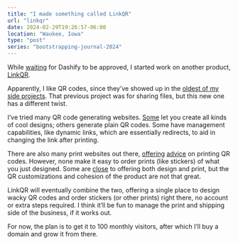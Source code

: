 ```yaml
---
title: "I made something called LinkQR"
url: "linkqr"
date: 2024-02-29T19:26:57-06:00
location: "Waukee, Iowa"
type: "post"
series: "bootstrapping-journal-2024"
---
```


While [waiting](/dashify-submitted/) for Dashify to be approved, I started work on another product, [LinkQR](https://linkqr.johnjago.com/).

Apparently, I like QR codes, since they’ve showed up in the [oldest of my side projects](https://goupfile.johnjago.com/). That previous project was for sharing files, but this new one has a different twist.

I’ve tried many QR code generating websites. [Some](https://fastqrcode.com/) let you create all kinds of cool designs; others generate plain QR codes. Some have management capabilities, like dynamic links, which are essentially redirects, to aid in changing the link after printing.

There are also many print websites out there, [offering](https://www.printelf.com/qr-code/) [advice](https://www.qr-code-generator.com/qr-code-marketing/print-qr-codes-correctly/) on printing QR codes. However, none make it easy to order prints (like stickers) of what you just designed. Some are [close](https://www.vistaprint.com/qr-code-generator) to offering both design and print, but the QR customizations and cohesion of the product are not that great.

LinkQR will eventually combine the two, offering a single place to design wacky QR codes and order stickers (or other prints) right there, no account or extra steps required. I think it’ll be fun to manage the print and shipping side of the business, if it works out.

For now, the plan is to get it to 100 monthly visitors, after which I’ll buy a domain and grow it from there.
